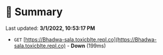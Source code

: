 # 📖 Summary
Last updated: **3/1/2022, 10:53:17 PM**

- `GET` [https://Bhadwa-sala.toxicblte.repl.co](https://Bhadwa-sala.toxicblte.repl.co) - **Down** (199ms)

